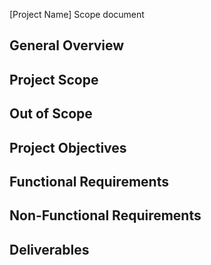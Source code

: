 
[Project Name] Scope document

## General Overview

## Project Scope

## Out of Scope

## Project Objectives

## Functional Requirements

## Non-Functional Requirements

## Deliverables

